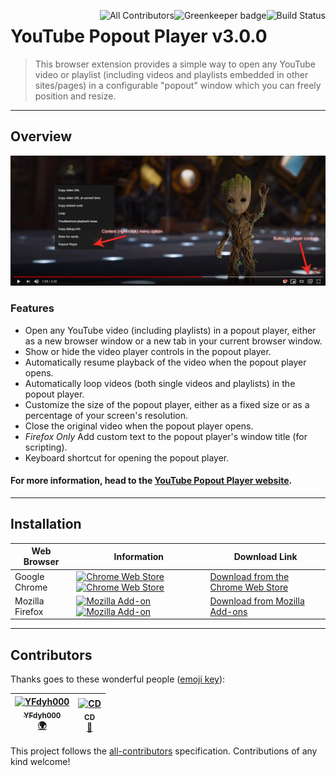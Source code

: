 [<img align="right" src="https://travis-ci.com/rthaut/YouTubePopoutPlayer.svg?branch=master" alt="Build Status"/>](https://travis-ci.com/rthaut/YouTubePopoutPlayer)
[<img align="right" src="https://badges.greenkeeper.io/rthaut/YouTubePopoutPlayer.svg" alt="Greenkeeper badge"/>](https://greenkeeper.io/)
[<img align="right" src="https://img.shields.io/badge/all_contributors-2-orange.svg" alt="All Contributors"/>](#contributors)

# YouTube Popout Player v3.0.0

> This browser extension provides a simple way to open any YouTube video or playlist (including videos and playlists embedded in other sites/pages) in a configurable "popout" window which you can freely position and resize.

* * *

## Overview

![YouTube Popout Player Promotional Image](/docs/screenshots/Promo-Screenshot.png?raw=true)

### Features

* Open any YouTube video (including playlists) in a popout player, either as a new browser window or a new tab in your current browser window.
* Show or hide the video player controls in the popout player.
* Automatically resume playback of the video when the popout player opens.
* Automatically loop videos (both single videos and playlists) in the popout player.
* Customize the size of the popout player, either as a fixed size or as a percentage of your screen's resolution.
* Close the original video when the popout player opens.
* *Firefox Only* Add custom text to the popout player's window title (for scripting).
* Keyboard shortcut for opening the popout player.

#### For more information, head to the [YouTube Popout Player website](http://rthaut.github.io/YouTubePopoutPlayer/).

* * *

## Installation

| Web Browser | Information | Download Link |
| ----------- | ----------- | ------------- |
| Google Chrome | [![Chrome Web Store][chrome-image-version]][chrome-url] [![Chrome Web Store][chrome-image-download]][chrome-url] | [Download from the Chrome Web Store][chrome-url] |
| Mozilla Firefox | [![Mozilla Add-on][firefox-image-version]][firefox-url] [![Mozilla Add-on][firefox-image-download]][firefox-url] | [Download from Mozilla Add-ons][firefox-url] |

[chrome-url]: https://chrome.google.com/webstore/detail/youtube-popout-player/kmfikkopdhmbdbkndkamabamlkkgkpod
[chrome-image-download]: https://img.shields.io/chrome-web-store/d/kmfikkopdhmbdbkndkamabamlkkgkpod.svg
[chrome-image-version]: https://img.shields.io/chrome-web-store/v/kmfikkopdhmbdbkndkamabamlkkgkpod.svg

[firefox-url]: https://addons.mozilla.org/en-US/firefox/addon/youtube-popout-player/
[firefox-image-download]: https://img.shields.io/amo/d/youtube-popout-player.svg
[firefox-image-version]: https://img.shields.io/amo/v/youtube-popout-player.svg

* * *

## Contributors

Thanks goes to these wonderful people ([emoji key](https://github.com/all-contributors/all-contributors#emoji-key)):

<!-- ALL-CONTRIBUTORS-LIST:START - Do not remove or modify this section -->
<!-- prettier-ignore -->
| [<img src="https://avatars0.githubusercontent.com/u/1769875?v=4" width="100px;" alt="YFdyh000"/><br /><sub><b>YFdyh000</b></sub>](http://wiki.mozilla.org/User:YFdyh000)<br />[🌍](#translation-yfdyh000 "Translation") | [<img src="https://avatars3.githubusercontent.com/u/8739797?v=4" width="100px;" alt="CD"/><br /><sub><b>CD</b></sub>](https://cdcs2.com)<br />[🤔](#ideas-d5c4b3 "Ideas, Planning, & Feedback") |
| :---: | :---: |
<!-- ALL-CONTRIBUTORS-LIST:END -->

This project follows the [all-contributors](https://github.com/all-contributors/all-contributors) specification. Contributions of any kind welcome!
